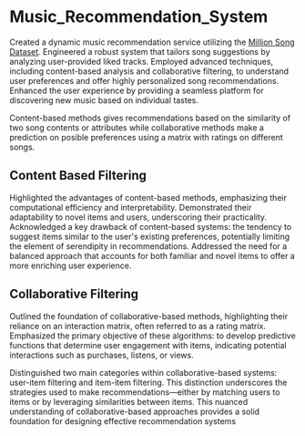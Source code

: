 # Music_Recommendation_System
Created a dynamic music recommendation service utilizing the [Million Song Dataset](http://millionsongdataset.com/). Engineered a robust system that tailors song suggestions by analyzing user-provided liked tracks. Employed advanced techniques, including content-based analysis and collaborative filtering, to understand user preferences and offer highly personalized song recommendations. Enhanced the user experience by providing a seamless platform for discovering new music based on individual tastes.

Content-based methods gives recommendations based on the similarity of two song contents or attributes while collaborative methods make a prediction on posible preferences using a matrix with ratings on different songs.


## Content Based Filtering
Highlighted the advantages of content-based methods, emphasizing their computational efficiency and interpretability. Demonstrated their adaptability to novel items and users, underscoring their practicality. Acknowledged a key drawback of content-based systems: the tendency to suggest items similar to the user's existing preferences, potentially limiting the element of serendipity in recommendations. Addressed the need for a balanced approach that accounts for both familiar and novel items to offer a more enriching user experience.

## Collaborative Filtering
Outlined the foundation of collaborative-based methods, highlighting their reliance on an interaction matrix, often referred to as a rating matrix. Emphasized the primary objective of these algorithms: to develop predictive functions that determine user engagement with items, indicating potential interactions such as purchases, listens, or views.

Distinguished two main categories within collaborative-based systems: user-item filtering and item-item filtering. This distinction underscores the strategies used to make recommendations—either by matching users to items or by leveraging similarities between items. This nuanced understanding of collaborative-based approaches provides a solid foundation for designing effective recommendation systems
